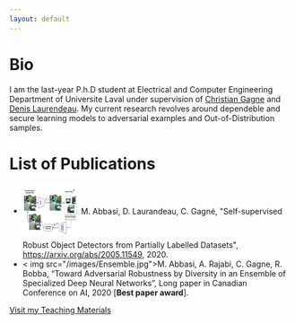 ```yaml
---
layout: default
---
```



# Bio
 I am the last-year P.h.D student at Electrical and Computer Engineering Department of Universite Laval under supervision of [Christian Gagne](http://vision.gel.ulaval.ca/~cgagne/) and [Denis Laurendeau](http://vision.gel.ulaval.ca/~laurend/). My current research revolves around dependeble and secure learning models to adversarial examples and Out-of-Distribution samples. 




# List of Publications

*   <img width="100" height="100" style="vertical-align:middle" src="/images/Our_proposal.jpg">  M. Abbasi, D. Laurandeau, C. Gagné, "Self-supervised Robust Object Detectors from Partially Labelled Datasets", https://arxiv.org/abs/2005.11549, 2020.
*   < img src="/images/Ensemble.jpg">M. Abbasi, A. Rajabi, C. Gagne, R. Bobba, “Toward Adversarial Robustness by Diversity in an Ensemble of Specialized Deep Neural Networks”, Long paper in Canadian Conference on AI, 2020 [**Best paper award**].




[Visit my Teaching Materials](https://sites.google.com/site/cscabbasi/courses/cp92/lectures)


